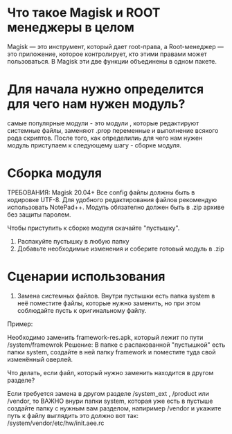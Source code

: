 # Что такое Magisk и ROOT менеджеры в целом
Magisk — это инструмент, который дает root-права, а Root-менеджер — это приложение, которое контролирует, кто этими правами может пользоваться. В Magisk эти две функции объединены в одном пакете.

# Для начала нужно определится для чего нам нужен модуль?
самые популярные модули - это модули , которые редактируют системные файлы, заменяют .prop переменные и выполнение всякого рода скриптов.
После того, как определилиь для чего нам нужен модуль приступаем к следующему шагу - сборке модуля.

# Сборка модуля
ТРЕБОВАНИЯ: Magisk 20.04+
Все config файлы должны быть в кодировке UTF-8. Для удобного редактирования файлов рекомендую использовать NotePad++.
Модуль обязателно должен быть в .zip архиве без защиты паролем.

Чтобы приступить к сборке модуля скачайте "пустышку".
1) Распакуйте пустышку в любую папку
2) Добавьте необходимые изменения и соберите готовый модуль в .zip

# Сценарии использования
1) Замена системных файлов.
Внутри пустышки есть папка system в неё поместите файлы, которые нужно заменить, но при этом соблюдайте пусть к оригинальному файлу.

Пример: 

Необходимо заменить framework-res.apk, который лежит по пути /system/framewrok
Решение: В папке с распакованной "пустышкой" есть папки system, создайте в ней папку framework и поместите туда свой изменённый оверлей.

Что делать, если файл, который нужно заменить находится в другом разделе?

Если требуется замена в другом разделе /system_ext , /product или /vendor, то ВАЖНО внури папки system, которая уже есть в пустыше создайте папку с нужным вам разделом, напиример /vendor и укажите путь к файлу выглядить это должно вот так: /system/vendor/etc/hw/init.aee.rc
